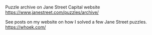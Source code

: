

Puzzle archive on Jane Street Capital website
<https://www.janestreet.com/puzzles/archive/>

See posts on my website on how I solved a few Jane Street puzzles.
<https://whoek.com/>






